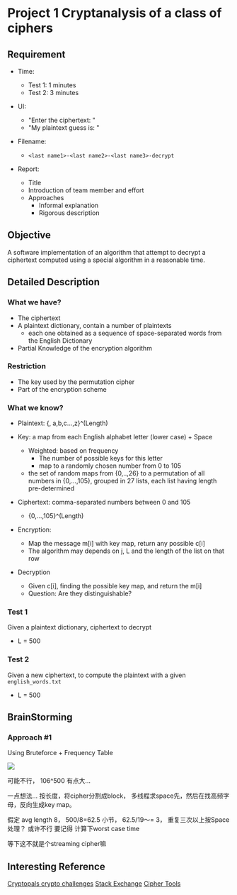 # Project 1 Cryptanalysis of a class of ciphers

## Requirement

- Time:
    + Test 1: 1 minutes
    + Test 2: 3 minutes

- UI:
    + "Enter the ciphertext: "
    + "My plaintext guess is: "

- Filename:
    + `<last name1>-<last name2>-<last name3>-decrypt`

- Report:
    + Title
    + Introduction of team member and effort
    + Approaches
        * Informal explanation
        * Rigorous description

## Objective

A software implementation of an algorithm that attempt to decrypt a ciphertext computed using a special algorithm in a reasonable time.

## Detailed Description

### What we have?

- The ciphertext
- A plaintext dictionary, contain a number of plaintexts
    + each one obtained as a sequence of space-separated words from the English Dictionary
- Partial Knowledge of the encryption algorithm

### Restriction

- The key used by the permutation cipher
- Part of the encryption scheme

### What we know?

- Plaintext: {<space>, a,b,c...,z}^(Length)

- Key: a map from each English alphabet letter (lower case) + Space

    + Weighted: based on frequency 
        * The number of possible keys for this letter
        * map to a randomly chosen number from 0 to 105 
    + the set of random maps from {0,..,26} to a permutation of all numbers in {0,…,105}, grouped in 27 lists, each list having length pre-determined

- Ciphertext: comma-separated numbers between 0 and 105
    + {0,...,105}^(Length)

- Encryption:
    + Map the message m[i] with key map, return any possible c[i]
    + The algorithm may depends on j, L and the length of the list on that row

- Decryption
    + Given c[i], finding the possible key map, and return the m[i]
    + Question: Are they distinguishable?

### Test 1

Given a plaintext dictionary, ciphertext to decrypt

- L = 500


### Test 2

Given a new ciphertext, to compute the plaintext with a given `english_words.txt`

- L = 500

## BrainStorming

### Approach #1


Using Bruteforce + Frequency Table

![](https://github.com/GreyFox-Z/Applied-Cryptography/blob/Project-1/Project%201/Project%2010.png)

可能不行， 106^500 有点大…

一点想法… 按长度，将cipher分割成block， 多线程求space先，然后在找高频字母，反向生成key map。


假定 avg length 8， 500/8=62.5 小节， 62.5/19～= 3， 重复三次以上按Space 处理？ 或许不行
要记得 计算下worst case time

等下这不就是个streaming cipher嘛 

## Interesting Reference

[Cryptopals crypto challenges](https://cryptopals.com/)
[Stack Exchange](https://crypto.stackexchange.com/)
[Cipher Tools](http://rumkin.com/tools/cipher/)
